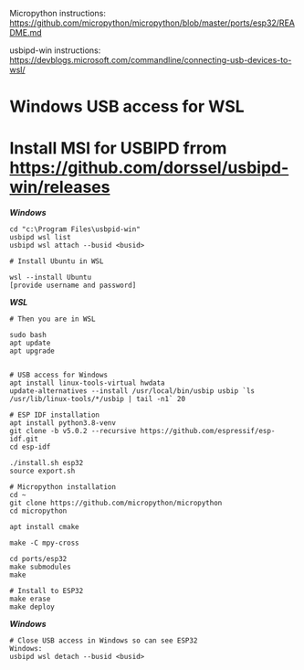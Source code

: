 Micropython instructions:
https://github.com/micropython/micropython/blob/master/ports/esp32/README.md

usbipd-win instructions:
https://devblogs.microsoft.com/commandline/connecting-usb-devices-to-wsl/

# Windows USB access for WSL 
# Install MSI for USBIPD frrom  https://github.com/dorssel/usbipd-win/releases

***Windows***
```
cd "c:\Program Files\usbpid-win"
usbipd wsl list
usbipd wsl attach --busid <busid>

# Install Ubuntu in WSL

wsl --install Ubuntu
[provide username and password]
```

***WSL***
```
# Then you are in WSL

sudo bash
apt update
apt upgrade


# USB access for Windows
apt install linux-tools-virtual hwdata
update-alternatives --install /usr/local/bin/usbip usbip `ls /usr/lib/linux-tools/*/usbip | tail -n1` 20

# ESP IDF installation
apt install python3.8-venv
git clone -b v5.0.2 --recursive https://github.com/espressif/esp-idf.git
cd esp-idf

./install.sh esp32
source export.sh

# Micropython installation
cd ~
git clone https://github.com/micropython/micropython
cd micropython

apt install cmake

make -C mpy-cross

cd ports/esp32
make submodules
make

# Install to ESP32
make erase
make deploy
```

***Windows***
```
# Close USB access in Windows so can see ESP32
Windows:
usbipd wsl detach --busid <busid>
```
